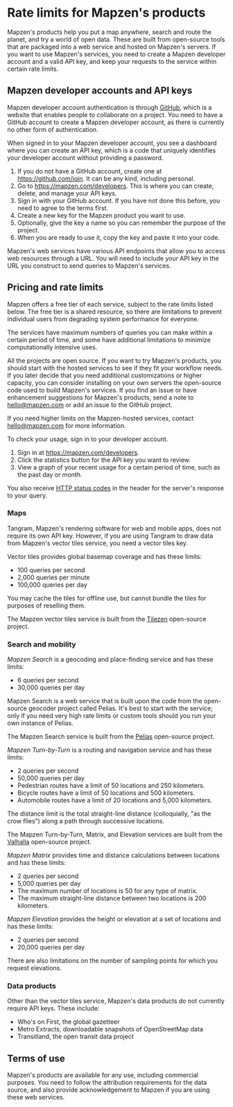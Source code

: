# Rate limits for Mapzen's products

Mapzen's products help you put a map anywhere, search and route the planet, and try a world of open data. These are built from open-source tools that are packaged into a web service and hosted on Mapzen's servers. If you want to use Mapzen's services, you need to create a Mapzen developer account and a valid API key, and keep your requests to the service within certain rate limits.

## Mapzen developer accounts and API keys

Mapzen developer account authentication is through [GitHub](https://github.com), which is a website that enables people to collaborate on a project. You need to have a GitHub account to create a Mapzen developer account, as there is currently no other form of authentication.

When signed in to your Mapzen developer account, you see a dashboard where you can create an API key, which is a code that uniquely identifies your developer account without providing a password.

1. If you do not have a GitHub account, create one at https://github.com/join. It can be any kind, including personal.
2. Go to https://mapzen.com/developers. This is where you can create, delete, and manage your API keys.
3. Sign in with your GitHub account. If you have not done this before, you need to agree to the terms first.
4. Create a new key for the Mapzen product you want to use.
5. Optionally, give the key a name so you can remember the purpose of the project.
6. When you are ready to use it, copy the key and paste it into your code.

Mapzen's web services have various API endpoints that allow you to access web resources through a URL. You will need to include your API key in the URL you construct to send queries to Mapzen's services.   

## Pricing and rate limits
Mapzen offers a free tier of each service, subject to the rate limits listed below. The free tier is a shared resource, so there are limitations to prevent individual users from degrading system performance for everyone.

The services have maximum numbers of queries you can make within a certain period of time, and some have additional limitations to minimize computationally intensive uses.

All the projects are open source. If you want to try Mapzen's products, you should start with the hosted services to see if they fit your workflow needs. If you later decide that you need additional customizations or higher capacity, you can consider installing on your own servers the open-source code used to build Mapzen's services. If you find an issue or have enhancement suggestions for Mapzen's products, send a note to hello@mapzen.com or add an issue to the GitHub project.

If you need higher limits on the Mapzen-hosted services, contact hello@mapzen.com for more information.

To check your usage, sign in to your developer account.

1. Sign in at https://mapzen.com/developers.
2. Click the statistics button for the API key you want to review.
3. View a graph of your recent usage for a certain period of time, such as the past day or month. 

You also receive [HTTP status codes](https://en.wikipedia.org/wiki/List_of_HTTP_status_codes) in the header for the server's response to your query.

### Maps

Tangram, Mapzen's rendering software for web and mobile apps, does not require its own API key. However, if you are using Tangram to draw data from Mapzen's vector tiles service, you need a vector tiles key.

Vector tiles provides global basemap coverage and has these limits:

- 100 queries per second
- 2,000 queries per minute
- 100,000 queries per day

You may cache the tiles for offline use, but cannot bundle the tiles for purposes of reselling them.

The Mapzen vector tiles service is built from the [Tilezen](https://github.com/tilezen) open-source project.

### Search and mobility

_Mapzen Search_ is a geocoding and place-finding service and has these limits:

- 6 queries per second
- 30,000 queries per day

Mapzen Search is a web service that is built upon the code from the open-source geocoder project called Pelias.  It's best to start with the service; only if you need very high rate limits or custom tools should you run your own instance of Pelias.

The Mapzen Search service is built from the [Pelias](https://github.com/pelias) open-source project.

_Mapzen Turn-by-Turn_ is a routing and navigation service and has these limits:

- 2 queries per second
- 50,000 queries per day
- Pedestrian routes have a limit of 50 locations and 250 kilometers.
- Bicycle routes have a limit of 50 locations and 500 kilometers.
- Automobile routes have a limit of 20 locations and 5,000 kilometers.

The distance limit is the total straight-line distance (colloquially, "as the crow flies") along a path through successive locations.

The Mapzen Turn-by-Turn, Matrix, and Elevation services are built from the [Valhalla](https://github.com/valhalla) open-source project.

_Mapzen Matrix_ provides time and distance calculations between locations and has these limits:

- 2 queries per second
- 5,000 queries per day
- The maximum number of locations is 50 for any type of matrix.
- The maximum straight-line distance between two locations is 200 kilometers.

_Mapzen Elevation_ provides the height or elevation at a set of locations and has these limits:

- 2 queries per second
- 20,000 queries per day

There are also limitations on the number of sampling points for which you request elevations.

### Data products

Other than the vector tiles service, Mapzen's data products do not currently require API keys. These include:

- Who's on First, the global gazetteer
- Metro Extracts, downloadable snapshots of OpenStreetMap data
- Transitland, the open transit data project

## Terms of use

Mapzen's products are available for any use, including commercial purposes. You need to follow the attribution requirements for the data source, and also provide acknowledgement to Mapzen if you are using these web services.
